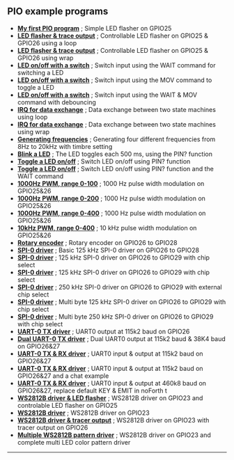## PIO example programs ##

- [****My first PIO program****](Bit%20toggle-1%20(GPIO25).f) ; Simple LED flasher on GPIO25
- [****LED flasher & trace output****](Bit%20toggle-2%20(GPIO25&26).f) ; Controllable LED flasher on GPIO25 & GPIO26 using a loop
- [****LED flasher & trace output****](Bit%20toggle-3%20(GPIO25&26).f) ; Controllable LED flasher on GPIO25 & GPIO26 using wrap
- [****LED on/off with a switch****](In&out-1%20(GPIO24&25).f) ; Switch input using the WAIT command for switching a LED
- [****LED on/off with a switch****](In&out-2%20(GPIO24&25)%20compact.f) ; Switch input using the MOV command to toggle a LED
- [****LED on/off with a switch****](In&out-3%20(GPIO24&25)%20debounce,%20invert.f) ; Switch input using the WAIT & MOV command with debouncing
- [****IRQ for data exchange****](irq-1%20(GPIO24&25)%20loop.f) ; Data exchange between two state machines using loop
- [****IRQ for data exchange****](irq-2%20(GPIO24&25)%20wrap.f) ; Data exchange between two state machines using wrap
- [****Generating frequencies****](music-0%20(GPIO26to29).f) ; Generating four different frequencies from 8Hz to 20kHz with timbre setting
- [****Blink a LED****](on&off-1%20(GPIO24&25)%20pin,%20invert,%20delay.f) ; The LED toggles each 500 ms, using the PIN? function
- [****Toggle a LED on/off****](on&off-2%20(GPIO24&25)%20pin,%20invert,%20debounce.f) ; Switch LED on/off using PIN? function
- [****Toggle a LED on/off****](on&off-3%20(GPIO24&25)%20pin,%20invert,%20wait.f) ; Switch LED on/off using PIN? function and the WAIT command
- [****1000Hz PWM, range 0-100****](PWM-1%20(GPIO25&26)%201000Hz,%20100%20range.f) ; 1000 Hz pulse width modulation on GPIO25&26
- [****1000Hz PWM, range 0-200****](PWM-2%20(GPIO25&26)%201000Hz,%20200%20range.f) ; 1000 Hz pulse width modulation on GPIO25&26
- [****1000Hz PWM, range 0-400****](PWM-3%20(GPIO25&26)%201000Hz,%20400%20range.f) ; 1000 Hz pulse width modulation on GPIO25&26
- [****10kHz PWM, range 0-400****](PWM-4%20(GPIO25&26)%2010000Hz,%20400%20range.f) ; 10 kHz pulse width modulation on GPIO25&26
- [****Rotary encoder****](rotary-0%20(GPIO26to28)%20encoder.f) ; Rotary encoder on GPIO26 to GPIO28
- [****SPI-0 driver****](spi-0%20(GPIO26to28)%20125kHz.f) ; Basic 125 kHz SPI-0 driver on GPIO26 to GPIO28
- [****SPI-0 driver****](spi-1%20(GPIO26to29)%20125kHz&20%cs,%20v1.f) ; 125 kHz SPI-0 driver on GPIO26 to GPIO29 with chip select
- [****SPI-0 driver****](spi-2%20(GPIO26to29)%20125kHz&20%cs,%20v2.f) ; 125 kHz SPI-0 driver on GPIO26 to GPIO29 with chip select
- [****SPI-0 driver****](spi-3%20(GPIO26to29)%20250kHz%20&%20cs%20with%20normal%20IO.f) ; 250 kHz SPI-0 driver on GPIO26 to GPIO29 with external chip select
- [****SPI-0 driver****](spi-4%20(GPIO26to29)%20125kHz%20&%20cs%20with%20mulitple%20bytes%20data.f) ; Multi byte 125 kHz SPI-0 driver on GPIO26 to GPIO29 with chip select
- [****SPI-0 driver****](spi-5%20(GPIO26to29)%20250kHz%20&%20cs%20mulitple%20bytes.f) ;  Multi byte 250 kHz SPI-0 driver on GPIO26 to GPIO29 with chip select
- [****UART-0 TX driver****](uart-0,%20TX%20(GPIO26)%20single%20uart%20using%20=baud.f) ; UART0 output at 115k2 baud on GPIO26
- [****Dual UART-0 TX driver****](uart-1,%20TX%20(GPIO26&27)%20single%20uart%20using%20=baud%20&%20clone.f) ; Dual UART0 output at 115k2 baud & 38K4 baud on GPIO26&27
- [****UART-0 TX & RX driver****](uart-2%20TX,RX%20(GPIO26&27)%20single%20uart.f) ; UART0 input & output at 115k2 baud on GPIO26&27
- [****UART-0 TX & RX driver****](uart-3,%20TX,%20RX%20(GPIO26&27)%20with%20chat%20example.f) ; UART0 input & output at 115k2 baud on GPIO26&27 and a chat example
- [****UART-0 TX & RX driver****](uart-4,%20TX,%20RX%20(GPIO26&27)%20replace%20KEY%20&%20EMIT.f) ; UART0 input & output at 460k8 baud on GPIO26&27, replace default KEY & EMIT in noForth t
- [****WS2812B driver & LED flasher****](WS2812%20on%20GPIO23%20&%20flash%20on%20GPIO25.f) ; WS2812B driver on GPIO23 and controlable LED flasher on GPIO25
- [****WS2812B driver****](WS2812%20on%20GPIO23.f) ; WS2812B driver on GPIO23 
- [****WS2812B driver & tracer output****](WS2812T%20on%20GPIO23%20&%20trace%20output%20on%20GPIO26.f) ; WS2812B driver on GPIO23 with tracer output on GPIO26
- [****Multiple WS2812B pattern driver****](WS2812a%20on%20GPIO23%20&%20multi%20color%20pattern%20driver.f) ; WS2812B driver on GPIO23 and complete multi LED color pattern driver

***
